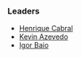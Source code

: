 ### Leaders
* [Henrique Cabral](mailto:henrique.cabral@owasp.org)
* [Kevin Azevedo](mailto:kevin.azevedo@owasp.org)
* [Igor Baio](mailto:igor.baio@owasp.org)
